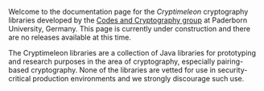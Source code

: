 Welcome to the documentation page for the *Cryptimeleon* cryptography libraries developed by the [Codes and Cryptography group](https://cs.uni-paderborn.de/en/cuk-1) at Paderborn University, Germany. This page is currently under construction and there are no releases available at this time.

The Cryptimeleon libraries are a collection of Java libraries for prototyping and research purposes in the area of cryptography, especially pairing-based cryptography.
None of the libraries are vetted for use in security-critical production environments and we strongly discourage such use.
